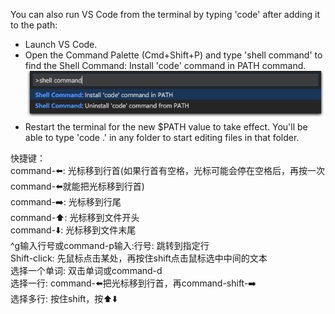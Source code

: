 You can also run VS Code from the terminal by typing 'code' after adding it to the path:
- Launch VS Code.
- Open the Command Palette (Cmd+Shift+P) and type 'shell command' to find the Shell Command: Install 'code' command in PATH command.  
![](../../images/shell-command.png)
- Restart the terminal for the new $PATH value to take effect. You'll be able to type 'code .' in any folder to start editing files in that folder.

快捷键：  
command-⬅️: 光标移到行首(如果行首有空格，光标可能会停在空格后，再按一次command-⬅️就能把光标移到行首)  
command-➡️: 光标移到行尾  
command-⬆️: 光标移到文件开头    
command-⬇️: 光标移到文件末尾      
^g输入行号或command-p输入:行号: 跳转到指定行  
Shift-click: 先鼠标点击某处，再按住shift点击鼠标选中中间的文本  
选择一个单词: 双击单词或command-d  
选择一行: command-⬅️把光标移到行首，再command-shift-➡️  
选择多行: 按住shift，按⬆️⬇️  
